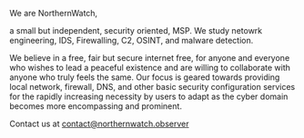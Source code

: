 We are NorthernWatch, 

a small but independent, security oriented, MSP. We study netowrk engineering, IDS, Firewalling, C2, OSINT, and malware detection. 

We believe in a free, fair but secure internet free, for anyone and everyone who wishes to lead a peaceful existence
and are willing to collaborate with anyone who truly feels the same. Our focus is geared towards providing local network, firewall, DNS, and other basic security configuration services for the rapidly increasing necessity by users to adapt as the cyber domain becomes more encompassing and prominent.

Contact us at contact@northernwatch.observer
